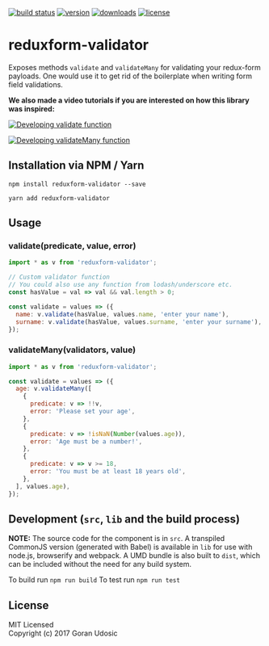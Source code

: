 [![build status](	https://img.shields.io/travis/gor181/reduxform-validator.svg?branch=master&style=flat-square)](https://travis-ci.org/gor181/reduxform-validator)
[![version](https://img.shields.io/npm/v/reduxform-validator.svg?style=flat-square)](https://www.npmjs.com/package/reduxform-validator)
[![downloads](https://img.shields.io/npm/dm/reduxform-validator.svg?style=flat-square)](https://npm-stat.com/charts.html?package=reduxform-validator&from=2016-01-01)
[![license](https://img.shields.io/github/license/mashape/apistatus.svg?style=flat-square)](http://opensource.org/licenses/MIT)

# reduxform-validator

Exposes methods `validate` and `validateMany` for validating your redux-form payloads. One would use it to get rid of the boilerplate when writing form field validations.  

__We also made a video tutorials if you are interested on how this library was inspired:__

[![Developing validate function](https://img.youtube.com/vi/agI0HYYGynY/0.jpg)](https://www.youtube.com/watch?v=agI0HYYGynY "Developing validate function")

[![Developing validateMany function](https://img.youtube.com/vi/MKpGhs5zxB4/0.jpg)](https://www.youtube.com/watch?v=MKpGhs5zxB4 "Developing validateMany function")

## Installation via NPM / Yarn

```
npm install reduxform-validator --save
```
```
yarn add reduxform-validator
```

## Usage 
### validate(predicate, value, error)

``` javascript
import * as v from 'reduxform-validator';

// Custom validator function
// You could also use any function from lodash/underscore etc.
const hasValue = val => val && val.length > 0;

const validate = values => ({
  name: v.validate(hasValue, values.name, 'enter your name'),
  surname: v.validate(hasValue, values.surname, 'enter your surname'),
});
```

### validateMany(validators, value)

``` javascript
import * as v from 'reduxform-validator';

const validate = values => ({
  age: v.validateMany([
    {
      predicate: v => !!v,
      error: 'Please set your age',
    },
    {
      predicate: v => !isNaN(Number(values.age)),
      error: 'Age must be a number!',
    },
    {
      predicate: v => v >= 18,
      error: 'You must be at least 18 years old',
    },
  ], values.age),
});
```

## Development (`src`, `lib` and the build process)

**NOTE:** The source code for the component is in `src`. A transpiled CommonJS version (generated with Babel) is available in `lib` for use with node.js, browserify and webpack. A UMD bundle is also built to `dist`, which can be included without the need for any build system.

To build run `npm run build`
To test run `npm run test`

## License

MIT Licensed  
Copyright (c) 2017 Goran Udosic

